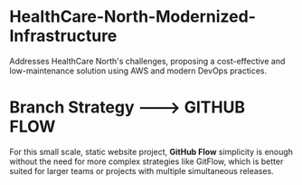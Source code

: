# HealthCare-North-Modernized-Infrastructure
Addresses HealthCare North's challenges, proposing a cost-effective and low-maintenance solution using AWS and modern DevOps practices. 


# **Branch Strategy ---> GITHUB FLOW** 
For this small scale, static website project, **GitHub Flow** simplicity is enough without the need for more complex strategies like GitFlow, which is better suited for larger teams or projects with multiple simultaneous releases.
